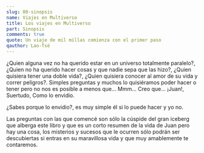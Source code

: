 ```yaml
---
slug: 00-sinopsis
name: Viajes en Multiverso
title: Los viajes en Multiverso
part: Sinopsis
comments: true
quote: Un viaje de mil millas comienza con el primer paso
qauthor: Lao-Tsé
---
```


¿Quien alguna vez no ha querido estar en un universo totalmente paralelo?, ¿Quien no ha querido hacer cosas y que nadie sepa que las hizo?, ¿Quien quisiera tener una doble vida?, ¿Quien quisiera conocer al amor de su vida y correr peligros?. Simples preguntas y muchos lo quisiéramos poder hacer o tener pero no nos es posible a menos que… Mmm… Creo que... ¡Juan!, Suertudo, Como lo envidio.

¿Sabes porque lo envidio?, es muy simple él si lo puede hacer y yo no.

Las preguntas con las que comencé son sólo la cúspide del gran iceberg que alberga este libro y que es un corto resumen de la vida de Juan pero hay una cosa, los misterios y sucesos que le ocurren sólo podrán ser descubiertas si entras en su maravillosa vida y que muy amablemente te contaremos.
